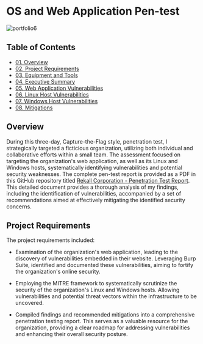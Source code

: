 # OS and Web Application Pen-test

![portfolio6](https://github.com/CJanecka/Projects_and_CTFs/assets/131223318/c270a7bf-30ee-4a68-8e82-f9eda9a1991e)

## Table of Contents

  + [01. Overview](#Overview)
  + [02. Project Requirements](#Project-Requirements)
  + [03. Equipment and Tools](#Equipment-and-Tools)
  + [04. Executive Summary](#Executive-Summary)
  + [05. Web Application Vulnerabilities](#Web-Application-Vulnerabilities)
  + [06. Linux Host Vulnerabilities](#Linux-Host-Vulnerabilities)
  + [07. Windows Host Vulnerabilities](#Windows-Host-Vulnerabilities)
  + [08. Mitigations](#Mitigations)

## Overview

During this three-day, Capture-the-Flag style, penetration test, I strategically targeted a ficticious organization, utilizing both individual and collaborative efforts within a small team. The assessment focused on targeting the organization's web application, as well as its Linux and Windows hosts, systematically identifying vulnerabilities and potential security weaknesses. The complete pen-test report is provided as a PDF in this GitHub repository titled [Rekall Corporation - Penetration Test Report](https://github.com/CJanecka/Projects_and_CTFs/files/14016819/Rekall.Corporation.-.Penetration.Test.Report._.Collin.Janecka.pdf). This detailed document provides a thorough analysis of my findings, including the identification of vulnerabilities, accompanied by a set of recommendations aimed at effectively mitigating the identified security concerns.

## Project Requirements

The project requirements included:

  + Examination of the organization's web application, leading to the discovery of vulnerabilities embedded in their website. Leveraging Burp Suite, identified and documented these vulnerabilities, aiming to fortify the organization's online security.

  + Employing the MITRE framework to systematically scrutinize the security of the organization's Linux and Windows hosts. Allowing vulnerabilities and potential threat vectors within the infrastructure to be uncovered.

  + Compiled findings and recommended mitigations into a comprehensive penetration testing report. This serves as a valuable resource for the organization, providing a clear roadmap for addressing vulnerabilities and enhancing their overall security posture.
